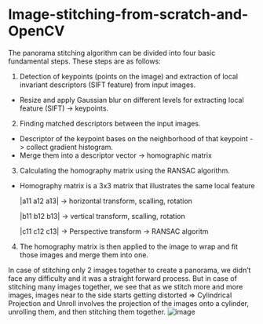 # Image-stitching-from-scratch-and-OpenCV
The panorama stitching algorithm can be divided into four basic fundamental steps. These steps are as follows:

1) Detection of keypoints (points on the image) and extraction of local invariant descriptors (SIFT feature) from input images.
- Resize and apply Gaussian blur on different levels for extracting local feature (SIFT) -> keypoints.
2) Finding matched descriptors between the input images.
- Descriptor of the keypoint bases on the neighborhood of that keypoint -> collect gradient histogram.
- Merge them into a descriptor vector -> homographic matrix
3) Calculating the homography matrix using the RANSAC algorithm.
- Homography matrix is a 3x3 matrix that illustrates the same local feature
  
  |a11  a12  a13| -> horizontal transform, scalling, rotation
  
  |b11  b12  b13| -> vertical transform, scalling, rotation
  
  |c11  c12  c13| -> Perspective transform -> RANSAC algoritm
  
4) The homography matrix is then applied to the image to wrap and fit those images and merge them into one.

  In case of stitching only 2 images together to create a panorama, we didn’t face any difficulty
and it was a straight forward process. But in case of stitching many images together, we see
that as we stitch more and more images, images near to the side starts getting distorted
=> Cylindrical Projection and Unroll involves the projection of the images onto a cylinder, unrolling them,
and then stitching them together.
![image](https://github.com/nttrung2406/Multiimage-stitching-from-scratch-and-OpenCV/assets/105348335/970abe0c-ea4c-44de-a9a8-30d6b68068b6)
